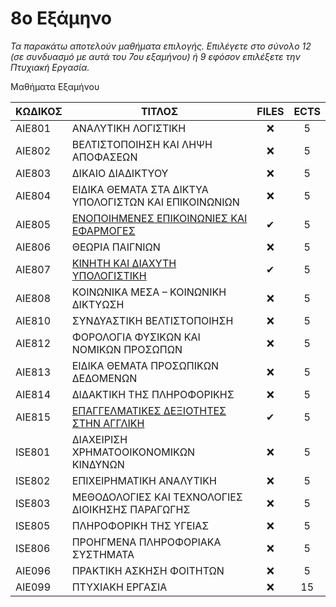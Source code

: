 # 8ο Εξάμηνο 

_Τα παρακάτω αποτελούν μαθήματα επιλογής. Επιλέγετε στο σύνολο 12 (σε συνδυασμό με αυτά του 7ου εξαμήνου) ή 9 εφόσον επιλέξετε την Πτυχιακή Εργασία._

Μαθήματα Εξαμήνου

| ΚΩΔΙΚΟΣ | ΤΙΤΛΟΣ                                                | FILES | ECTS |
| ------- | ----------------------------------------------------- | :---: | :--: |
| AIE801  | ΑΝΑΛΥΤΙΚΗ ΛΟΓΙΣΤΙΚΗ                                   |  ❌   |  5   |
| AIE802  | ΒΕΛΤΙΣΤΟΠΟΙΗΣΗ ΚΑΙ ΛΗΨΗ ΑΠΟΦΑΣΕΩΝ                     |  ❌   |  5   |
| AIE803  | ΔΙΚΑΙΟ ΔΙΑΔΙΚΤΥΟΥ                                     |  ❌   |  5   |
| AIE804  | ΕΙΔΙΚΑ ΘΕΜΑΤΑ ΣΤΑ ΔΙΚΤΥΑ ΥΠΟΛΟΓΙΣΤΩΝ ΚΑΙ ΕΠΙΚΟΙΝΩΝΙΩΝ |  ❌   |  5   |
| AIE805  | [ΕΝΟΠΟΙΗΜΕΝΕΣ ΕΠΙΚΟΙΝΩΝΙΕΣ ΚΑΙ ΕΦΑΡΜΟΓΕΣ](/Semester8/Unified%20Communications%20And%20Applications)               |  ✔   |  5   |
| AIE806  | ΘΕΩΡΙΑ ΠΑΙΓΝΙΩΝ                                       |  ❌   |  5   |
| AIE807  | [ΚΙΝΗΤΗ ΚΑΙ ΔΙΑΧΥΤΗ ΥΠΟΛΟΓΙΣΤΙΚΗ](/Semester8/Mobile%20And%20Wireless%20Communications%20Systems)                       |  ✔   |  5   |
| AIE808  | ΚΟΙΝΩΝΙΚΑ ΜΕΣΑ – ΚΟΙΝΩΝΙΚΗ ΔΙΚΤΥΩΣΗ                   |  ❌   |  5   |
| AIE810  | ΣΥΝΔΥΑΣΤΙΚΗ ΒΕΛΤΙΣΤΟΠΟΙΗΣΗ                            |  ❌   |  5   |
| AIE812  | ΦΟΡΟΛΟΓΙΑ ΦΥΣΙΚΩΝ ΚΑΙ ΝΟΜΙΚΩΝ ΠΡΟΣΩΠΩΝ                |  ❌   |  5   |
| AIE813  | ΕΙΔΙΚΑ ΘΕΜΑΤΑ ΠΡΟΣΩΠΙΚΩΝ ΔΕΔΟΜΕΝΩΝ                    |  ❌   |  5   |
| AIE814  | ΔΙΔΑΚΤΙΚΗ ΤΗΣ ΠΛΗΡΟΦΟΡΙΚΗΣ                            |  ❌   |  5   |
| AIE815  | [ΕΠΑΓΓΕΛΜΑΤΙΚΕΣ ΔΕΞΙΟΤΗΤΕΣ ΣΤΗΝ ΑΓΓΛΙΚΗ](/Semester8/Professional%20Skills%20in%20English)              |  ✔   |  5   |
| ISE801  | ΔΙΑΧΕΙΡΙΣΗ ΧΡΗΜΑΤΟΟΙΚΟΝΟΜΙΚΩΝ ΚΙΝΔΥΝΩΝ                |  ❌   |  5   |
| ISE802  | ΕΠΙΧΕΙΡΗΜΑΤΙΚΗ ΑΝΑΛΥΤΙΚΗ                              |  ❌   |  5   |
| ISE803  | ΜΕΘΟΔΟΛΟΓΙΕΣ ΚΑΙ ΤΕΧΝΟΛΟΓΙΕΣ ΔΙΟΙΚΗΣΗΣ ΠΑΡΑΓΩΓΗΣ      |  ❌   |  5   |
| ISE805  | ΠΛΗΡΟΦΟΡΙΚΗ ΤΗΣ ΥΓΕΙΑΣ                                |  ❌   |  5   |
| ISE806  | ΠΡΟΗΓΜΕΝΑ ΠΛΗΡΟΦΟΡΙΑΚΑ ΣΥΣΤΗΜΑΤΑ                      |  ❌   |  5   |
| AIE096  | ΠΡΑΚΤΙΚΗ ΑΣΚΗΣΗ ΦΟΙΤΗΤΩΝ                              |  ❌   |  5   |
| AIE099  | ΠΤΥΧΙΑΚΗ ΕΡΓΑΣΙΑ                                      |  ❌   |  15  |
